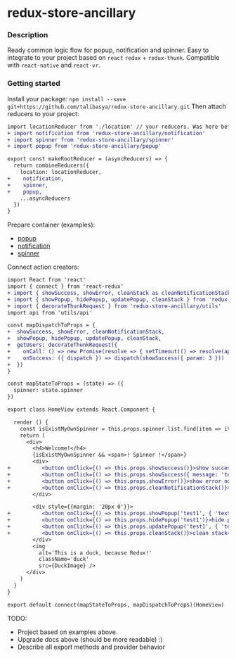 # redux-store-ancillary

### Description
Ready common logic flow for popup, notification and spinner. Easy to integrate to your project based on `react` `redux` + `redux-thunk`. Compatible with `react-native` and `react-vr`.
### Getting started
Install your package:
`npm install --save git+https://github.com/talibasya/redux-store-ancillary.git`
Then attach reducers to your project:
```diff
import locationReducer from './location' // your reducers. Was here before
+ import notification from 'redux-store-ancillary/notification'
+ import spinner from 'redux-store-ancillary/spinner'
+ import popup from 'redux-store-ancillary/popup'

export const makeRootReducer = (asyncReducers) => {
  return combineReducers({
    location: locationReducer,
+    notification,
+    spinner,
+    popup,
    ...asyncReducers
  })
}
```
Prepare container (examples):
- [popup](https://gist.github.com/talibasya/699cd45368bb825527b639a3c8f84b82#file-apppopup-js)
- [notification](https://gist.github.com/talibasya/699cd45368bb825527b639a3c8f84b82#file-appnotification-js)
- [spinner](https://gist.github.com/talibasya/699cd45368bb825527b639a3c8f84b82#file-appspinner-js)

Connect action creators:
```diff
import React from 'react'
import { connect } from 'react-redux'
+ import { showSuccess, showError, cleanStack as cleanNotificationStack } from 'redux-store-ancillary/notification'
+ import { showPopup, hidePopup, updatePopup, cleanStack } from 'redux-store-ancillary/popup'
+ import { decorateThunkRequest } from 'redux-store-ancillary/utils'
import api from 'utils/api'

const mapDispatchToProps = {
+  showSuccess, showError, cleanNotificationStack,
+  showPopup, hidePopup, updatePopup, cleanStack,
+  getUsers: decorateThunkRequest({
+    onCall: () => new Promise(resolve => { setTimeout(() => resolve(api.getGitUsers()), 3000) }),
+    onSuccess: ({ dispatch }) => dispatch(showSuccess({ param: 3 }))
+  })
}

const mapStateToProps = (state) => ({
  spinner: state.spinner
})

export class HomeView extends React.Component {

  render () {
    const isExistMyOwnSpinner = this.props.spinner.list.find(item => item.id === 'myownSpinner')
    return (
      <div>
        <h4>Welcome!</h4>
        {isExistMyOwnSpinner && <span>! Spinner !</span>}
        <div>
+          <button onClick={() => this.props.showSuccess()}>show success notification</button>
+          <button onClick={() => this.props.showSuccess({ message: 'test' })}>show success notification with timeout 3s</button>
+          <button onClick={() => this.props.showError()}>show error notification</button>
+          <button onClick={() => this.props.cleanNotificationStack()}>clean notification stack</button>
        </div>

        <div style={{margin: '20px 0'}}>
+          <button onClick={() => this.props.showPopup('test1', { 'text': 'hello new popup' })}>show popup</button>
+          <button onClick={() => this.props.hidePopup('test1')}>hide popup</button>
+          <button onClick={() => this.props.updatePopup('test1', { 'text': 'updated popup' })}>update popups</button>
+          <button onClick={() => this.props.cleanStack()}>clean stack</button>
        </div>
        <img
          alt='This is a duck, because Redux!'
          className='duck'
          src={DuckImage} />
      </div>
    )
  }
}

export default connect(mapStateToProps, mapDispatchToProps)(HomeView)
```

TODO:
 - Project based on examples above.
 - Upgrade docs above (should be more readable) :)
 - Describe all export methods and provider behavior
